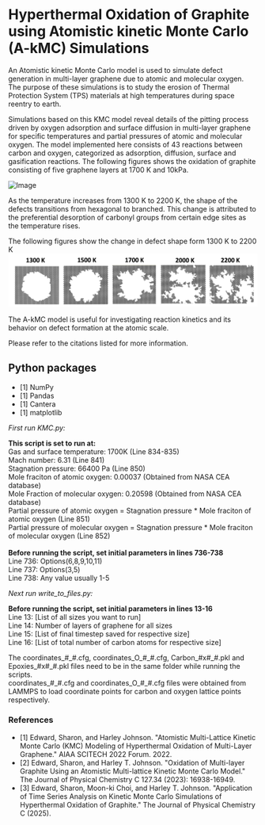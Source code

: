 # Hyperthermal Oxidation of Graphite using Atomistic kinetic Monte Carlo (A-kMC) Simulations
An Atomistic kinetic Monte Carlo model is used to simulate defect generation in multi-layer graphene due to atomic and molecular oxygen. The purpose of these simulations is to study the erosion of Thermal Protection System (TPS) materials at high temperatures during space reentry to earth. 

Simulations based on this KMC model reveal details of the pitting process driven by oxygen adsorption and surface diffusion in multi-layer graphene for specific temperatures and partial pressures of atomic and molecular oxygen. The model implemented here consists of 43 reactions between carbon and oxygen, categorized as adsorption, diffusion, surface and gasification reactions. The following figures shows the oxidation of graphite consisting of five graphene layers at 1700 K and 10kPa.

![Image](Images/oxidation_1700K_10kPa.png)

As the temperature increases from 1300 K to 2200 K, the shape of the defects transitions from hexagonal to branched. This change is attributed to the preferential desorption of carbonyl groups from certain edge sites as the temperature rises.

The following figures show the change in defect shape form 1300 K to 2200 K
![Image](Images/temperatures.jpg)

The A-kMC model is useful for investigating reaction kinetics and its behavior on defect formation at the atomic scale.

Please refer to the citations listed for more information.

## Python packages
- [1] NumPy
- [1] Pandas
- [1] Cantera
- [1] matplotlib

*First run KMC.py:*

**This script is set to run at:** <br/>
Gas and surface temperature: 1700K (Line 834-835)<br/>
Mach number: 6.31 (Line 841)<br/>
Stagnation pressure: 66400 Pa (Line 850)<br/>
Mole fraciton of atomic oxygen: 0.00037 (Obtained from NASA CEA database)<br/>
Mole Fraction of molecular oxygen: 0.20598 (Obtained from NASA CEA database)<br/>
Partial pressure of atomic oxygen = Stagnation pressure * Mole fraciton of atomic oxygen (Line 851)<br/>
Partial pressure of molecular oxygen = Stagnation pressure * Mole fraciton of molecular oxygen (Line 852)<br/>
<br/>
**Before running the script, set initial parameters in lines 736-738**<br/>
Line 736: Options(6,8,9,10,11)<br/>
Line 737: Options(3,5)<br/>
Line 738: Any value usually 1-5<br/>

*Next run write_to_files.py:*

**Before running the script, set initial parameters in lines 13-16**<br/>
Line 13: [List of all sizes you want to run]<br/>
Line 14: Number of layers of graphene for all sizes<br/>
Line 15: [List of final timestep saved for respective size]<br/>
Line 16: [List of total number of carbon atoms for respective size]<br/>

The coordinates\_#\_#.cfg, coordinates\_O\_#\_#.cfg, Carbon\_#x#\_#.pkl and Epoxies\_#x#\_#.pkl files need to be in the same folder while running the scripts.<br/>
coordinates\_#\_#.cfg and coordinates\_O\_#\_#.cfg files were obtained from LAMMPS to load coordinate points for carbon and oxygen lattice points respectively.

### References
- [1] Edward, Sharon, and Harley Johnson. "Atomistic Multi-Lattice Kinetic Monte Carlo (KMC) Modeling of Hyperthermal Oxidation of Multi-Layer Graphene." AIAA SCITECH 2022 Forum. 2022.
- [2] Edward, Sharon, and Harley T. Johnson. "Oxidation of Multi-layer Graphite Using an Atomistic Multi-lattice Kinetic Monte Carlo Model." The Journal of Physical Chemistry C 127.34 (2023): 16938-16949.
- [3] Edward, Sharon, Moon-ki Choi, and Harley T. Johnson. "Application of Time Series Analysis on Kinetic Monte Carlo Simulations of Hyperthermal Oxidation of Graphite." The Journal of Physical Chemistry C (2025).
